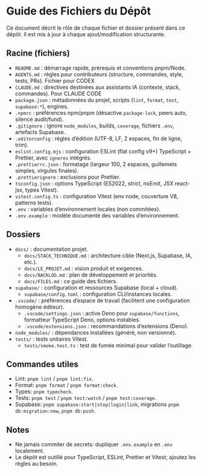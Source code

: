 # Guide des Fichiers du Dépôt

Ce document décrit le rôle de chaque fichier et dossier présent dans ce dépôt. Il est mis à jour à chaque ajout/modification structurante.

## Racine (fichiers)

- `README.md` : démarrage rapide, prérequis et conventions pnpm/Node.
- `AGENTS.md` : règles pour contributeurs (structure, commandes, style, tests, PRs). Fichier pour CODEX
- `CLAUDE.md` : directives destinées aux assistants IA (contexte, stack, commandes). Pour CLAUDE CODE
- `package.json` : métadonnées du projet, scripts (`lint`, `format`, `test`, `supabase:*`), engines.
- `.npmrc` : préférences npm/pnpm (désactive `package-lock`, peers auto, silence audit/fund).
- `.gitignore` : ignore `node_modules`, builds, `coverage`, fichiers `.env`, artefacts Supabase.
- `.editorconfig` : règles d’édition (UTF-8, LF, 2 espaces, fin de ligne, trim).
- `eslint.config.mjs` : configuration ESLint (flat config v9+) TypeScript + Prettier, avec `ignores` intégrés.
- `.prettierrc.json` : formatage (largeur 100, 2 espaces, guillemets simples, virgules finales).
- `.prettierignore` : exclusions pour Prettier.
- `tsconfig.json` : options TypeScript (ES2022, strict, noEmit, JSX react-jsx, types Vitest).
- `vitest.config.ts` : configuration Vitest (env node, couverture V8, patterns tests).
- `.env` : variables d’environnement locales (non commitées).
- `.env.example` : modèle documenté des variables d’environnement.

## Dossiers

- `docs/` : documentation projet.
  - `docs/STACK_TECHNIQUE.md` : architecture cible (Next.js, Supabase, IA, etc.).
  - `docs/LE_PROJET.md` : vision produit et exigences.
  - `docs/BACKLOG.md` : plan de développement et priorités.
  - `docs/FILES.md` : ce guide des fichiers.
- `supabase/` : configuration et ressources Supabase (local + cloud).
  - `supabase/config.toml` : configuration CLI/instances locales.
- `.vscode/` : préférences d’espace de travail (facilitent une configuration homogène éditeur).
  - `.vscode/settings.json` : active Deno pour `supabase/functions`, formatteur TypeScript Deno, options instables.
  - `.vscode/extensions.json` : recommandations d’extensions (Deno).
- `node_modules/` : dépendances installées (généré, non versionné).
- `tests/` : tests unitaires Vitest.
  - `tests/smoke.test.ts` : test de fumée minimal pour valider l’outillage.

## Commandes utiles

- Lint: `pnpm lint` / `pnpm lint:fix`.
- Format: `pnpm format` / `pnpm format:check`.
- Types: `pnpm typecheck`.
- Tests: `pnpm test` / `pnpm test:watch` / `pnpm test:coverage`.
- Supabase: `pnpm supabase:start|stop|login|link`, migrations `pnpm db:migration:new`, `pnpm db:push`.

## Notes

- Ne jamais commiter de secrets: dupliquer `.env.example` en `.env` localement.
- Le dépôt est outillé pour TypeScript, ESLint, Prettier et Vitest; ajoutez les règles au besoin.
